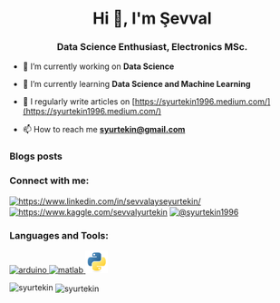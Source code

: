 <h1 align="center">Hi 👋, I'm Şevval</h1>
<h3 align="center">Data Science Enthusiast, Electronics MSc.</h3>

- 🔭 I’m currently working on **Data Science**

- 🌱 I’m currently learning **Data Science and Machine Learning**

- 📝 I regularly write articles on [https://syurtekin1996.medium.com/](https://syurtekin1996.medium.com/)

- 📫 How to reach me **syurtekin@gmail.com**

### Blogs posts
<!-- BLOG-POST-LIST:START -->
<!-- BLOG-POST-LIST:END -->

<h3 align="left">Connect with me:</h3>
<p align="left">
<a href="https://linkedin.com/in/https://www.linkedin.com/in/sevvalayseyurtekin/" target="blank"><img align="center" src="https://raw.githubusercontent.com/rahuldkjain/github-profile-readme-generator/master/src/images/icons/Social/linked-in-alt.svg" alt="https://www.linkedin.com/in/sevvalayseyurtekin/" height="30" width="40" /></a>
<a href="https://kaggle.com/https://www.kaggle.com/sevvalyurtekin" target="blank"><img align="center" src="https://raw.githubusercontent.com/rahuldkjain/github-profile-readme-generator/master/src/images/icons/Social/kaggle.svg" alt="https://www.kaggle.com/sevvalyurtekin" height="30" width="40" /></a>
<a href="https://medium.com/@syurtekin1996" target="blank"><img align="center" src="https://raw.githubusercontent.com/rahuldkjain/github-profile-readme-generator/master/src/images/icons/Social/medium.svg" alt="@syurtekin1996" height="30" width="40" /></a>
</p>

<h3 align="left">Languages and Tools:</h3>
<p align="left"> <a href="https://www.arduino.cc/" target="_blank"> <img src="https://cdn.worldvectorlogo.com/logos/arduino-1.svg" alt="arduino" width="40" height="40"/> </a> <a href="https://www.mathworks.com/" target="_blank"> <img src="https://upload.wikimedia.org/wikipedia/commons/2/21/Matlab_Logo.png" alt="matlab" width="40" height="40"/> </a> <a href="https://www.python.org" target="_blank"> <img src="https://raw.githubusercontent.com/devicons/devicon/master/icons/python/python-original.svg" alt="python" width="40" height="40"/> </a> </p>

<p><img align="left" src="https://github-readme-stats.vercel.app/api/top-langs?username=syurtekin&show_icons=true&locale=en&layout=compact" alt="syurtekin" /></p>

<p>&nbsp;<img align="center" src="https://github-readme-stats.vercel.app/api?username=syurtekin&show_icons=true&locale=en" alt="syurtekin" /></p>
